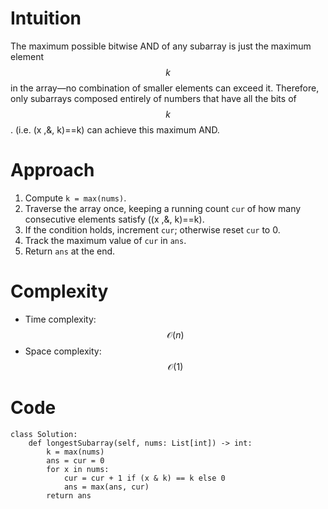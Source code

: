 

# Intuition
The maximum possible bitwise AND of any subarray is just the maximum element $$k$$ in the array—no combination of smaller elements can exceed it. Therefore, only subarrays composed entirely of numbers that have all the bits of $$k$$. (i.e. \(x \,\&\, k)==k\) can achieve this maximum AND.

# Approach
1. Compute `k = max(nums)`.  
2. Traverse the array once, keeping a running count `cur` of how many consecutive elements satisfy \((x \,\&\, k)==k\).  
3. If the condition holds, increment `cur`; otherwise reset `cur` to 0.  
4. Track the maximum value of `cur` in `ans`.  
5. Return `ans` at the end.

# Complexity
- Time complexity: $$\mathcal{O}(n)$$  
- Space complexity: $$\mathcal{O}(1)$$  

# Code
```python3 []
class Solution:
    def longestSubarray(self, nums: List[int]) -> int:
        k = max(nums)
        ans = cur = 0
        for x in nums:
            cur = cur + 1 if (x & k) == k else 0
            ans = max(ans, cur)
        return ans

